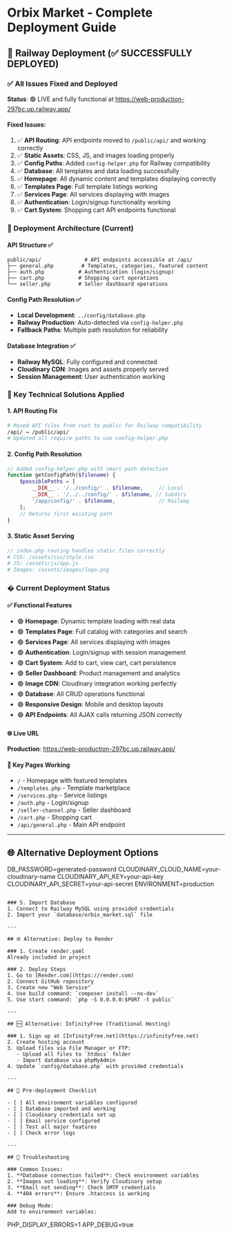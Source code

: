 # Orbix Market - Complete Deployment Guide

## 🎯 Railway Deployment (✅ SUCCESSFULLY DEPLOYED)

### ✅ All Issues Fixed and Deployed
**Status**: 🟢 LIVE and fully functional at https://web-production-297bc.up.railway.app/

#### Fixed Issues:
1. ✅ **API Routing**: API endpoints moved to `/public/api/` and working correctly
2. ✅ **Static Assets**: CSS, JS, and images loading properly 
3. ✅ **Config Paths**: Added `config-helper.php` for Railway compatibility
4. ✅ **Database**: All templates and data loading successfully
5. ✅ **Homepage**: All dynamic content and templates displaying correctly
6. ✅ **Templates Page**: Full template listings working
7. ✅ **Services Page**: All services displaying with images
8. ✅ **Authentication**: Login/signup functionality working
9. ✅ **Cart System**: Shopping cart API endpoints functional

### 🚀 Deployment Architecture (Current)

#### API Structure ✅
```
public/api/              # API endpoints accessible at /api/
├── general.php         # Templates, categories, featured content
├── auth.php           # Authentication (login/signup)  
├── cart.php           # Shopping cart operations
└── seller.php         # Seller dashboard operations
```

#### Config Path Resolution ✅
- **Local Development**: `../config/database.php`
- **Railway Production**: Auto-detected via `config-helper.php`
- **Fallback Paths**: Multiple path resolution for reliability

#### Database Integration ✅
- **Railway MySQL**: Fully configured and connected
- **Cloudinary CDN**: Images and assets properly served
- **Session Management**: User authentication working

### 🔧 Key Technical Solutions Applied

#### 1. API Routing Fix
```bash
# Moved API files from root to public for Railway compatibility
/api/ → /public/api/
# Updated all require paths to use config-helper.php
```

#### 2. Config Path Resolution
```php
// Added config-helper.php with smart path detection
function getConfigPath($filename) {
    $possiblePaths = [
        __DIR__ . '/../config/' . $filename,     // Local
        __DIR__ . '/../../config/' . $filename, // Subdirs
        '/app/config/' . $filename,              // Railway
    ];
    // Returns first existing path
}
```

#### 3. Static Asset Serving
```php
// index.php routing handles static files correctly
# CSS: /assets/css/style.css
# JS: /assets/js/app.js  
# Images: /assets/images/logo.png
```

### � Current Deployment Status

#### ✅ Functional Features
- 🟢 **Homepage**: Dynamic template loading with real data
- 🟢 **Templates Page**: Full catalog with categories and search
- 🟢 **Services Page**: All services displaying with images
- 🟢 **Authentication**: Login/signup with session management
- 🟢 **Cart System**: Add to cart, view cart, cart persistence
- 🟢 **Seller Dashboard**: Product management and analytics
- 🟢 **Image CDN**: Cloudinary integration working perfectly
- 🟢 **Database**: All CRUD operations functional
- 🟢 **Responsive Design**: Mobile and desktop layouts
- 🟢 **API Endpoints**: All AJAX calls returning JSON correctly

#### 🌐 Live URL
**Production**: https://web-production-297bc.up.railway.app/

#### 🔗 Key Pages Working
- `/` - Homepage with featured templates
- `/templates.php` - Template marketplace  
- `/services.php` - Service listings
- `/auth.php` - Login/signup
- `/seller-channel.php` - Seller dashboard
- `/cart.php` - Shopping cart
- `/api/general.php` - Main API endpoint

---

## 🌐 Alternative Deployment Options
DB_PASSWORD=generated-password
CLOUDINARY_CLOUD_NAME=your-cloudinary-name
CLOUDINARY_API_KEY=your-api-key
CLOUDINARY_API_SECRET=your-api-secret
ENVIRONMENT=production
```

### 5. Import Database
1. Connect to Railway MySQL using provided credentials
2. Import your `database/orbix_market.sql` file

---

## 🌐 Alternative: Deploy to Render

### 1. Create render.yaml
Already included in project

### 2. Deploy Steps
1. Go to [Render.com](https://render.com)
2. Connect GitHub repository
3. Create new "Web Service"
4. Use build command: `composer install --no-dev`
5. Use start command: `php -S 0.0.0.0:$PORT -t public`

---

## 🆓 Alternative: InfinityFree (Traditional Hosting)

### 1. Sign up at [InfinityFree.net](https://infinityfree.net)
2. Create hosting account
3. Upload files via File Manager or FTP:
   - Upload all files to `htdocs` folder
   - Import database via phpMyAdmin
4. Update `config/database.php` with provided credentials

---

## 📝 Pre-deployment Checklist

- [ ] All environment variables configured
- [ ] Database imported and working
- [ ] Cloudinary credentials set up
- [ ] Email service configured
- [ ] Test all major features
- [ ] Check error logs

---

## 🔧 Troubleshooting

### Common Issues:
1. **Database connection failed**: Check environment variables
2. **Images not loading**: Verify Cloudinary setup
3. **Email not sending**: Check SMTP credentials
4. **404 errors**: Ensure .htaccess is working

### Debug Mode:
Add to environment variables:
```
PHP_DISPLAY_ERRORS=1
APP_DEBUG=true
```
